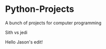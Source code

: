 Python-Projects
===============

A bunch of projects for computer programming

Sith vs jedi

Hello
Jason's edit!

